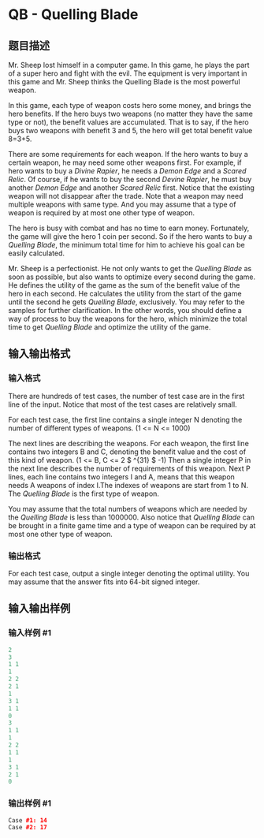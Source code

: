 # QB - Quelling Blade

## 题目描述

Mr. Sheep lost himself in a computer game. In this game, he plays the part of a super hero and fight with the evil. The equipment is very important in this game and Mr. Sheep thinks the Quelling Blade is the most powerful weapon.

In this game, each type of weapon costs hero some money, and brings the hero benefits. If the hero buys two weapons (no matter they have the same type or not), the benefit values are accumulated. That is to say, if the hero buys two weapons with benefit 3 and 5, the hero will get total benefit value 8=3+5.

There are some requirements for each weapon. If the hero wants to buy a certain weapon, he may need some other weapons first. For example, if hero wants to buy a _Divine Rapier_, he needs a _Demon Edge_ and a _Scared Relic_. Of course, if he wants to buy the second _Devine Rapier_, he must buy another _Demon Edge_ and another _Scared Relic_ first. Notice that the existing weapon will not disappear after the trade. Note that a weapon may need multiple weapons with same type. And you may assume that a type of weapon is required by at most one other type of weapon.

The hero is busy with combat and has no time to earn money. Fortunately, the game will give the hero 1 coin per second. So if the hero wants to buy a _Quelling Blade_, the minimum total time for him to achieve his goal can be easily calculated.

Mr. Sheep is a perfectionist. He not only wants to get the _Quelling Blade_ as soon as possible, but also wants to optimize every second during the game. He defines the utility of the game as the sum of the benefit value of the hero in each second. He calculates the utility from the start of the game until the second he gets _Quelling Blade_, exclusively. You may refer to the samples for further clarification. In the other words, you should define a way of process to buy the weapons for the hero, which minimize the total time to get _Quelling Blade_ and optimize the utility of the game.

## 输入输出格式

### 输入格式

There are hundreds of test cases, the number of test case are in the first line of the input. Notice that most of the test cases are relatively small.

For each test case, the first line contains a single integer N denoting the number of different types of weapons. (1 <= N <= 1000)

The next lines are describing the weapons. For each weapon, the first line contains two integers B and C, denoting the benefit value and the cost of this kind of weapon. (1 <= B, C <= 2 $ ^{31} $ -1) Then a single integer P in the next line describes the number of requirements of this weapon. Next P lines, each line contains two integers I and A, means that this weapon needs A weapons of index I.The indexes of weapons are start from 1 to N. The _Quelling Blade_ is the first type of weapon.

You may assume that the total numbers of weapons which are needed by the _Quelling Blade_ is less than 1000000. Also notice that _Quelling Blade_ can be brought in a finite game time and a type of weapon can be required by at most one other type of weapon.

### 输出格式

For each test case, output a single integer denoting the optimal utility. You may assume that the answer fits into 64-bit signed integer.

## 输入输出样例

### 输入样例 #1

```cpp
2
3
1 1
1
2 2
2 1
1
3 1
1 1
0
3
1 1
1
2 2
1 1
1
3 1
2 1
0
```


### 输出样例 #1

```cpp
Case #1: 14
Case #2: 17
```


